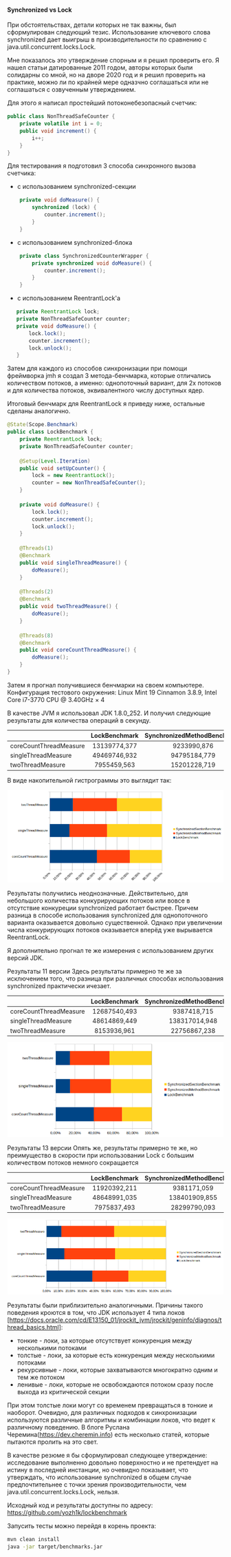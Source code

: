 #### Synchronized vs Lock

При обстоятельствах, детали которых не так важны, был сформулирован следующий тезис. Использование ключевого слова synchronized дает выигрыш в производительности по сравнению с java.util.concurrent.locks.Lock.

Мне показалось это утверждение спорным и я решил проверить его. Я нашел статьи датированные 2011 годом, авторы которых были солидарны со мной, но на дворе 2020 год и я решил проверить на практике, можно ли по крайней мере одназчно соглашаться или не соглашаться с озвученным утверждением.

Для этого я написал простейший потоконебезопасный счетчик:

```java
public class NonThreadSafeCounter {
    private volatile int i = 0;
    public void increment() {
        i++;
    }
}
```

Для тестирования я подготовил 3 способа синхронного вызова счетчика:
* с использованием synchronized-секции
```java
    private void doMeasure() {
        synchronized (lock) {
            counter.increment();
        }
    }
```
* с использованием synchronized-блока
```java
    private class SynchronizedCounterWrapper {
        private synchronized void doMeasure() {
            counter.increment();
        }
    }
```
* с использованием ReentrantLock'а
 ```java
    private ReentrantLock lock;
    private NonThreadSafeCounter counter;
    private void doMeasure() {
        lock.lock();
        counter.increment();
        lock.unlock();
    }
 ```
 Затем для каждого из способов синхронизации при помощи фреймворка jmh я создал 3 метода-бенчмарка, которые отличались количеством потоков, а именно: однопоточный вариант, для 2х потоков и для количества потоков, эквивалентного числу доступных ядер.

 Итоговый бенчмарк для ReentrantLock я приведу ниже, остальные сделаны аналогично.
```java
@State(Scope.Benchmark)
public class LockBenchmark {
    private ReentrantLock lock;
    private NonThreadSafeCounter counter;

    @Setup(Level.Iteration)
    public void setUpCounter() {
        lock = new ReentrantLock();
        counter = new NonThreadSafeCounter();
    }

    private void doMeasure() {
        lock.lock();
        counter.increment();
        lock.unlock();
    }

    @Threads(1)
    @Benchmark
    public void singleThreadMeasure() {
        doMeasure();
    }

    @Threads(2)
    @Benchmark
    public void twoThreadMeasure() {
        doMeasure();
    }

    @Threads(8)
    @Benchmark
    public void coreCountThreadMeasure() {
        doMeasure();
    }
}
```


Затем я прогнал получившиеся бенчмарки на своем компьютере.
Конфигурация тестового окружения: Linux Mint 19 Cinnamon 3.8.9, Intel Core i7-3770 CPU @ 3.40GHz × 4

В качестве JVM я использовал JDK 1.8.0_252. И получил следующие результаты для количества операций в секунду.

| | LockBenchmark	| SynchronizedMethodBenchmark | SynchronizedSectionBenchmark |
| -------------|:---------------:|:-------------:|:-----:|
| coreCountThreadMeasure | 13139774,377 | 9233990,876 | 8895153,208 |
| singleThreadMeasure | 49469746,932 | 94795184,779 | 137784882,204 |
| twoThreadMeasure | 7955459,563 | 15201228,719  | 15421543,665  |

В виде накопительной гистрограммы это выглядит так:

![picture](https://raw.githubusercontent.com/yozh1k/lockbenchmark/master/results/8/8.png)

Результаты получились неоднозначные. Действительно, для небольшого количества конкурирующих потоков или вовсе в отсутствие  конкуреции synchronized работает быстрее. Причем разница в способе использования synchronized для однопоточного варианта оказывается довольно существенной. Однако при увеличении числа конкурирующих потоков оказывается вперёд уже вырывается ReentrantLock.

Я дополнительно прогнал те же измерения с использованием других версий JDK.

Результаты 11 версии
Здесь результаты примерно те же за исключением того, что разница при различных способах использования synchronized практически ичезает.

| | LockBenchmark	| SynchronizedMethodBenchmark | SynchronizedSectionBenchmark |
| ------------- |:-------------:|:-------------:|:-----:|
| coreCountThreadMeasure | 12687540,493 | 9387418,715 | 9893503,33 |
| singleThreadMeasure | 48614869,449  | 138317014,948 | 137726815,486 |
| twoThreadMeasure | 8153936,961  | 22756867,238 | 24366107,333 |

![picture](https://raw.githubusercontent.com/yozh1k/lockbenchmark/master/results/11/11.png)

Результаты 13 версии
Опять же, результаты примерно те же, но преимущество в скорости при использовании Lock с большим
количеством потоков немного сокращается

| | LockBenchmark	| SynchronizedMethodBenchmark | SynchronizedSectionBenchmark |
| ------------- |:-------------:|:-------------:|:-----:|
| coreCountThreadMeasure | 11920392,211 | 9381171,059 | 9751548,69 |
| singleThreadMeasure | 48648991,035  | 138401909,855 | 138389513,615 |
| twoThreadMeasure | 7975837,493  | 28299790,093 | 27811727,651 |

![picture](https://raw.githubusercontent.com/yozh1k/lockbenchmark/master/results/13/13.png)


Результаты были приблизительно аналогичными. Причины такого поведения кроются в том, что JDK использует 4 типа локов [https://docs.oracle.com/cd/E13150_01/jrockit_jvm/jrockit/geninfo/diagnos/thread_basics.html]:
* тонкие - локи, за которые отсутствует конкуренция между несколькими потоками
* толстые  - локи, за которые есть конкуренция между несколькими потоками
* рекурсивные  - локи, которые захватываются многократно одним и тем же потоком
* ленивые - локи, которые не освобождаются потоком сразу после выхода из критической секции

При этом толстые локи могут со временем превращаться в тонкие и наоборот. Очевидно, для различных подходов к синхронизации
 используются различные алгоритмы и комбинации локов, что ведет к различному поведению. В блоге Руслана Черемина(https://dev.cheremin.info) есть несколько статей,
  которые пытаются пролить на это свет.

В качестве резюме я бы сформулировал следующее утверждение: исследование выполненно довольно поверхностно и не претендует на истину в последней инстанции, но очевидно показывает, что утверждать, что использование synchronized в общем случае предпочтительнее с точки зрения производительности, чем java.util.concurrent.locks.Lock, нельзя.

Исходный код и результаты доступны по адресу: https://github.com/yozh1k/lockbenchmark

Запусить тесты можно перейдя в корень проекта:

```bash
mvn clean install
java -jar target/benchmarks.jar

```